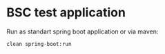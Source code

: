 # BSC test application
Run as standart spring boot application or via maven:

    clean spring-boot:run
